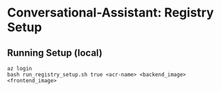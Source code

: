 # Conversational-Assistant: Registry Setup

## Running Setup (local)
```
az login
bash run_registry_setup.sh true <acr-name> <backend_image> <frontend_image>
```